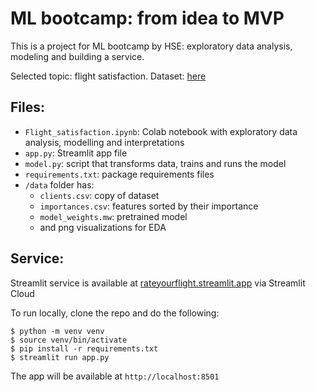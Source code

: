 # ML bootcamp: from idea to MVP

This is a project for ML bootcamp by HSE: exploratory data analysis, modeling and building a service.

Selected topic: flight satisfaction. Dataset: [here](https://raw.githubusercontent.com/evgpat/stepik_from_idea_to_mvp/main/datasets/clients.csv)

## Files:
* `Flight_satisfaction.ipynb`: Colab notebook with exploratory data analysis, modelling and interpretations
* `app.py`: Streamlit app file
* `model.py`: script that transforms data, trains and runs the model 
* `requirements.txt`: package requirements files
* `/data` folder has:
  * `clients.csv`: copy of dataset
  * `importances.csv`: features sorted by their importance
  * `model_weights.mw`: pretrained model
  * and png visualizations for EDA

## Service:
Streamlit service is available at [rateyourflight.streamlit.app](https://rateyourflight.streamlit.app/) via Streamlit Cloud

To run locally, clone the repo and do the following:
```
$ python -m venv venv
$ source venv/bin/activate
$ pip install -r requirements.txt
$ streamlit run app.py
```
The app will be available at `http://localhost:8501`
